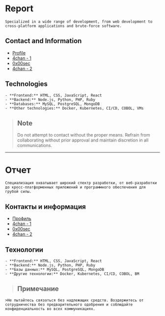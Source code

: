 # Report
	Specialized in a wide range of development, from web development to cross-platform applications and brute-force software.

## Contact and Information
<ul>
  <li><a href="https://www.hackthebox.com/">Profile</a></li>
  <li><a href="https://boards.4chan.org/g/thread/106472558#p106472558">4chan - 1</a></li>
  <li><a href="https://0x00sec.org/">0x00sec</a></li>
  <li><a href="https://boards.4chan.org/g/thread/106461420#p106461420">4chan - 2</a></li>
</ul>

## Technologies
	- **Frontend:** HTML, CSS, JavaScript, React
	- **Backend:** Node.js, Python, PHP, Ruby
	- **Databases:** MySQL, PostgreSQL, MongoDB
	- **Other technologies:** Docker, Kubernetes, CI/CD, COBOL, VMs

>## Note
  >Do not attempt to contact without the proper means. Refrain from collaborating without prior approval and maintain discretion in all communications.

---

# Отчет
	Специализация охватывает широкий спектр разработки, от веб-разработки до кросс-платформенных приложений и программного обеспечения для грубой силы.


## Контакты и информация
<ul>
  <li><a href="https://www.hackthebox.com/">Профиль</a></li>
  <li><a href="https://boards.4chan.org/g/thread/106472558#p106472558">4chan - 1</a></li>
  <li><a href="https://0x00sec.org/">0x00sec</a></li>
  <li><a href="https://boards.4chan.org/g/thread/106461420#p106461420">4chan - 2</a></li>
</ul>

## Технологии
	- **Frontend:** HTML, CSS, JavaScript, React
	- **Backend:** Node.js, Python, PHP, Ruby
	- **Базы данных:** MySQL, PostgreSQL, MongoDB
	- **Другие технологии:** Docker, Kubernetes, CI/CD, COBOL, ВМ

>## Примечание
	>Не пытайтесь связаться без надлежащих средств. Воздержитесь от сотрудничества без предварительного одобрения и соблюдайте конфиденциальность во всех коммуникациях.
